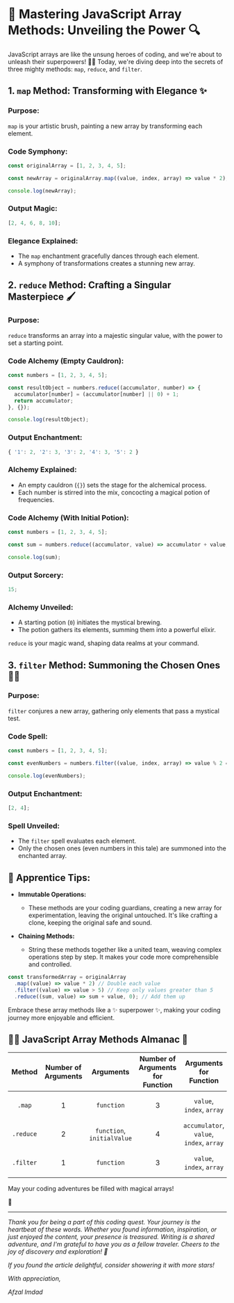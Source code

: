 # 🚀 Mastering JavaScript Array Methods: Unveiling the Power 🔍

JavaScript arrays are like the unsung heroes of coding, and we're about to unleash their superpowers! 🦸‍♂️ Today, we're diving deep into the secrets of three mighty methods: `map`, `reduce`, and `filter`.

## 1. `map` Method: Transforming with Elegance ✨

### Purpose:

`map` is your artistic brush, painting a new array by transforming each element.

### Code Symphony:

```javascript
const originalArray = [1, 2, 3, 4, 5];

const newArray = originalArray.map((value, index, array) => value * 2);

console.log(newArray);
```

### Output Magic:

```javascript
[2, 4, 6, 8, 10];
```

### Elegance Explained:

- The `map` enchantment gracefully dances through each element.
- A symphony of transformations creates a stunning new array.

## 2. `reduce` Method: Crafting a Singular Masterpiece 🖌️

### Purpose:

`reduce` transforms an array into a majestic singular value, with the power to set a starting point.

### Code Alchemy (Empty Cauldron):

```javascript
const numbers = [1, 2, 3, 4, 5];

const resultObject = numbers.reduce((accumulator, number) => {
  accumulator[number] = (accumulator[number] || 0) + 1;
  return accumulator;
}, {});

console.log(resultObject);
```

### Output Enchantment:

```javascript
{ '1': 2, '2': 3, '3': 2, '4': 3, '5': 2 }
```

### Alchemy Explained:

- An empty cauldron (`{}`) sets the stage for the alchemical process.
- Each number is stirred into the mix, concocting a magical potion of frequencies.

### Code Alchemy (With Initial Potion):

```javascript
const numbers = [1, 2, 3, 4, 5];

const sum = numbers.reduce((accumulator, value) => accumulator + value, 0);

console.log(sum);
```

### Output Sorcery:

```javascript
15;
```

### Alchemy Unveiled:

- A starting potion (`0`) initiates the mystical brewing.
- The potion gathers its elements, summing them into a powerful elixir.

`reduce` is your magic wand, shaping data realms at your command.

## 3. `filter` Method: Summoning the Chosen Ones 🧙‍♂️

### Purpose:

`filter` conjures a new array, gathering only elements that pass a mystical test.

### Code Spell:

```javascript
const numbers = [1, 2, 3, 4, 5];

const evenNumbers = numbers.filter((value, index, array) => value % 2 === 0);

console.log(evenNumbers);
```

### Output Enchantment:

```javascript
[2, 4];
```

### Spell Unveiled:

- The `filter` spell evaluates each element.
- Only the chosen ones (even numbers in this tale) are summoned into the enchanted array.

## 🌟 Apprentice Tips:

- **Immutable Operations:**

  - These methods are your coding guardians, creating a new array for experimentation, leaving the original untouched. It's like crafting a clone, keeping the original safe and sound.

- **Chaining Methods:**
  - String these methods together like a united team, weaving complex operations step by step. It makes your code more comprehensible and controlled.

```javascript
const transformedArray = originalArray
  .map((value) => value * 2) // Double each value
  .filter((value) => value > 5) // Keep only values greater than 5
  .reduce((sum, value) => sum + value, 0); // Add them up
```

Embrace these array methods like a :sparkles: superpower :sparkles:, making your coding journey more enjoyable and efficient.

## 🧙‍♂️ JavaScript Array Methods Almanac 📜

|  Method   | Number of Arguments |         Arguments          | Number of Arguments for Function |          Arguments for Function          | Return Type |        Description         |
| :-------: | :-----------------: | :------------------------: | :------------------------------: | :--------------------------------------: | :---------: | :------------------------: |
|  `.map`   |          1          |         `function`         |                3                 |        `value`, `index`, `array`         |   `Array`   |  Transforms each element.  |
| `.reduce` |          2          | `function`, `initialValue` |                4                 | `accumulator`, `value`, `index`, `array` |    `any`    |     Aggregates values.     |
| `.filter` |          1          |         `function`         |                3                 |        `value`, `index`, `array`         |   `Array`   | Selects specific elements. |

May your coding adventures be filled with magical arrays!

🌟

---

_Thank you for being a part of this coding quest. Your journey is the heartbeat of these words. Whether you found information, inspiration, or just enjoyed the content, your presence is treasured. Writing is a shared adventure, and I'm grateful to have you as a fellow traveler. Cheers to the joy of discovery and exploration! 🚀_

_If you found the article delightful, consider showering it with more stars!_

_With appreciation,_

_Afzal Imdad_
